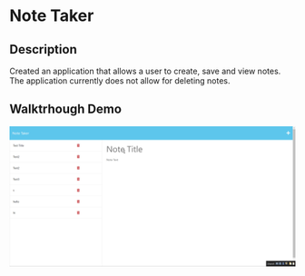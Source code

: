 # Note Taker

## Description
Created an application that allows a user to create, save and view notes. The application currently does not allow for deleting notes.

## Walktrhough Demo

![Demo](public/assets/images/noteTakerDemo.gif)
